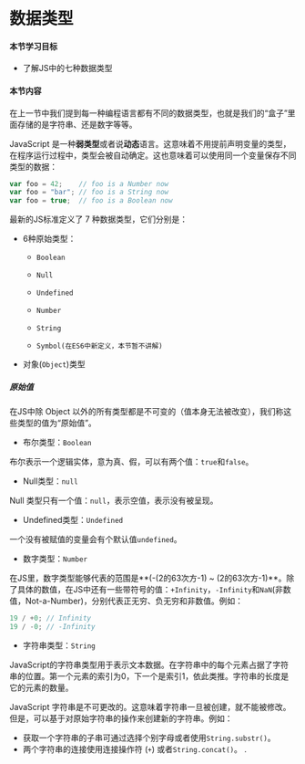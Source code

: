 # 数据类型

#### 本节学习目标

* 了解JS中的七种数据类型

#### 本节内容

在上一节中我们提到每一种编程语言都有不同的数据类型，也就是我们的“盒子”里面存储的是字符串、还是数字等等。

JavaScript 是一种**弱类型**或者说**动态**语言。这意味着不用提前声明变量的类型，在程序运行过程中，类型会被自动确定。这也意味着可以使用同一个变量保存不同类型的数据：

```JavaScript
var foo = 42;    // foo is a Number now
var foo = "bar"; // foo is a String now
var foo = true;  // foo is a Boolean now
```

最新的JS标准定义了 7 种数据类型，它们分别是：

* 6种原始类型：

  * `Boolean`
  * `Null`

  * `Undefined`

  * `Number`
  * `String`
  * `Symbol(在ES6中新定义，本节暂不讲解)`

* 对象\(`Object`\)类型

##### 原始值

在JS中除 Object 以外的所有类型都是不可变的（值本身无法被改变），我们称这些类型的值为“原始值”。

* 布尔类型：`Boolean`

布尔表示一个逻辑实体，意为真、假，可以有两个值：`true`和`false`。

* Null类型：`null`

Null 类型只有一个值：`null`，表示空值，表示没有被呈现。

* Undefined类型：`Undefined`

一个没有被赋值的变量会有个默认值`undefined`。

* 数字类型：`Number`

在JS里，数字类型能够代表的范围是**\(-\(2的63次方-1\) ~ \(2的63次方-1\)**。除了具体的数值，在JS中还有一些带符号的值：`+Infinity`，`-Infinity`和`NaN`\(非数值，Not-a-Number\)，分别代表正无穷、负无穷和非数值。例如：

```JavaScript
19 / +0; // Infinity
19 / -0; // -Infinity
```

* 字符串类型：`String`

JavaScript的字符串类型用于表示文本数据。在字符串中的每个元素占据了字符串的位置。第一个元素的索引为0，下一个是索引1，依此类推。字符串的长度是它的元素的数量。

JavaScript 字符串是不可更改的。这意味着字符串一旦被创建，就不能被修改。但是，可以基于对原始字符串的操作来创建新的字符串。例如：

* 获取一个字符串的子串可通过选择个别字母或者使用`String.substr()`。
* 两个字符串的连接使用连接操作符 \(`+`\) 或者`String.concat()`。
  .



